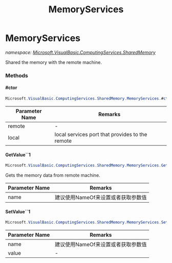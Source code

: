 ﻿---
title: MemoryServices
---

# MemoryServices
_namespace: [Microsoft.VisualBasic.ComputingServices.SharedMemory](N-Microsoft.VisualBasic.ComputingServices.SharedMemory.html)_

Shared the memory with the remote machine.



### Methods

#### #ctor
```csharp
Microsoft.VisualBasic.ComputingServices.SharedMemory.MemoryServices.#ctor(Microsoft.VisualBasic.Net.IPEndPoint,System.Int32)
```


|Parameter Name|Remarks|
|--------------|-------|
|remote|-|
|local|local services port that provides to the remote|


#### GetValue``1
```csharp
Microsoft.VisualBasic.ComputingServices.SharedMemory.MemoryServices.GetValue``1(System.String)
```
Gets the memory data from remote machine.

|Parameter Name|Remarks|
|--------------|-------|
|name|建议使用NameOf来设置或者获取参数值|


#### SetValue``1
```csharp
Microsoft.VisualBasic.ComputingServices.SharedMemory.MemoryServices.SetValue``1(System.String,``0)
```


|Parameter Name|Remarks|
|--------------|-------|
|name|建议使用NameOf来设置或者获取参数值|
|value|-|



